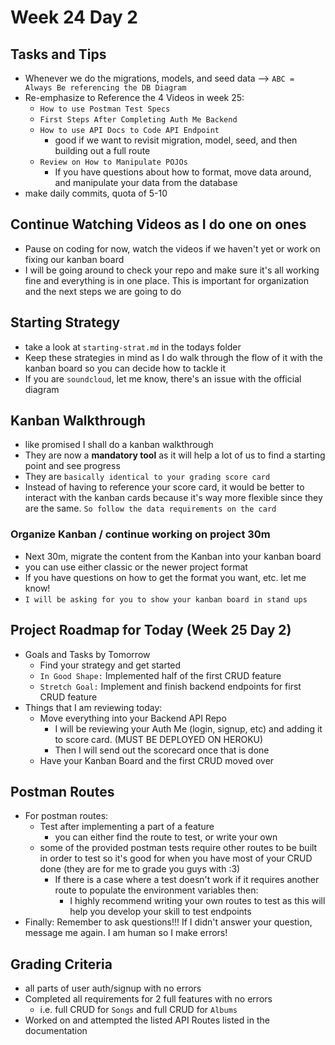 # Week 24 Day 2

## Tasks and Tips
- Whenever we do the migrations, models, and seed data --> `ABC = Always Be referencing the DB Diagram`
- Re-emphasize to Reference the 4 Videos in week 25:
  - `How to use Postman Test Specs`
  - `First Steps After Completing Auth Me Backend` 
  - `How to use API Docs to Code API Endpoint`
    - good if we want to revisit migration, model, seed, and then building out a full route
  - `Review on How to Manipulate POJOs` 
    - If you have questions about how to format, move data around, and manipulate your data from the database 
- make daily commits, quota of 5-10

## Continue Watching Videos as I do one on ones
- Pause on coding for now, watch the videos if we haven't yet or work on fixing our kanban board
- I will be going around to check your repo and make sure it's all working fine and everything is in one place. This is important for organization and the next steps we are going to do

## Starting Strategy
  - take a look at `starting-strat.md` in the todays folder
  - Keep these strategies in mind as I do walk through the flow of it with the kanban board so you can decide how to tackle it
  - If you are `soundcloud`, let me know, there's an issue with the official diagram

## Kanban Walkthrough
- like promised I shall do a kanban walkthrough
- They are now a **mandatory tool** as it will help a lot of us to find a starting point and see progress
- They are `basically identical to your grading score card`
- Instead of having to reference your score card, it would be better to interact with the kanban cards because it's way more flexible since they are the same. `So follow the data requirements on the card`

### Organize Kanban / continue working on project 30m 
- Next 30m, migrate the content from the Kanban into your kanban board 
- you can use either classic or the newer project format
- If you have questions on how to get the format you want, etc. let me know!
- `I will be asking for you to show your kanban board in stand ups`

## Project Roadmap for Today (Week 25 Day 2)
- Goals and Tasks by Tomorrow
    - Find your strategy and get started
	- `In Good Shape:` Implemented half of the first CRUD feature
	- `Stretch Goal:` Implement and finish backend endpoints for first CRUD feature
- Things that I am reviewing today:
  - Move everything into your Backend API Repo 
  	- I will be reviewing your Auth Me (login, signup, etc) and adding it to score card. (MUST BE DEPLOYED ON HEROKU)
  	- Then I will send out the scorecard once that is done
  - Have your Kanban Board and the first CRUD moved over
  
## Postman Routes
- For postman routes:
	- Test after implementing a part of a feature 
		- you can either find the route to test, or write your own
	- some of the provided postman tests require other routes to be built in order to test so it's good for when you have most of your CRUD done (they are for me to grade you guys with :3)
		- If there is a case where a test doesn't work if it requires another route to populate the environment variables then: 
			- I highly recommend writing your own routes to test as this will help you develop your skill to test endpoints
- Finally: Remember to ask questions!!! If I didn't answer your question, message me again. I am human so I make errors! 

## Grading Criteria
- all parts of user auth/signup with no errors
- Completed all requirements for 2 full features with no errors
  - i.e. full CRUD for `Songs` and full CRUD for `Albums`
- Worked on and attempted the listed API Routes listed in the documentation